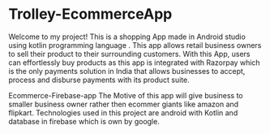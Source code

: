 # Trolley-EcommerceApp


Welcome to my project! This is a shopping App made in Android studio using kotlin programming language . This app allows retail business owners to sell their product to their surrounding customers. With this App, users can effortlessly buy products as this app is integrated with Razorpay which is the only payments solution in India that allows businesses to accept, process and disburse payments with its product suite. 

Ecommerce-Firebase-app
The Motive of this app will give business to smaller business owner rather then ecommer giants like amazon and flipkart.  Technologies used in this project are android with Kotlin and database in firebase which is own by google.



